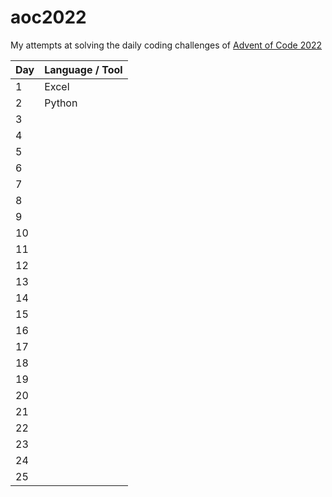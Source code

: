 # aoc2022

My attempts at solving the daily coding challenges of [Advent of Code 2022](https://adventofcode.com/2021)

| Day | Language / Tool                                 |
| --- | ----------------------------------------------- |
| 1   | Excel                                           |
| 2   | Python                                          |
| 3   |                                                 |
| 4   |                                                 |
| 5   |                                                 |
| 6   |                                                 |
| 7   |                                                 |
| 8   |                                                 |
| 9   |                                                 |
| 10  |                                                 |
| 11  |                                                 |
| 12  |                                                 |
| 13  |                                                 |
| 14  |                                                 |
| 15  |                                                 |
| 16  |                                                 |
| 17  |                                                 |
| 18  |                                                 |
| 19  |                                                 |
| 20  |                                                 |
| 21  |                                                 |
| 22  |                                                 |
| 23  |                                                 |
| 24  |                                                 |
| 25  |                                                 |
